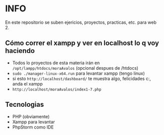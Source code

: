# INFO
En este repositorio se suben ejericios, proyectos, practicas, etc. para web 2.

## Cómo correr el xampp y ver en localhost lo q voy haciendo
- Todos lo proyectos de esta materia irán en `/opt/lampp/htdocs/moraAvalos` (opcional despues de /htdocs)
- `sudo ./manager-linux-x64.run` para levantar xampp (tengo linux)
- si esto `http://localhost/dashboard/` te muestra algo, felicidades c:, anda el xampp
- `http://localhost/moraAvalos/index1-7.php`

## Tecnologias
- PHP (obviamente)
- Xampp para levantar
- PhpStorm como IDE

